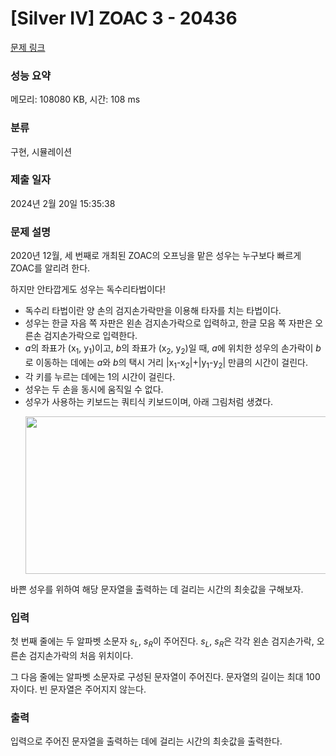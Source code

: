 # [Silver IV] ZOAC 3 - 20436 

[문제 링크](https://www.acmicpc.net/problem/20436) 

### 성능 요약

메모리: 108080 KB, 시간: 108 ms

### 분류

구현, 시뮬레이션

### 제출 일자

2024년 2월 20일 15:35:38

### 문제 설명

<p>2020년 12월, 세 번째로 개최된 ZOAC의 오프닝을 맡은 성우는 누구보다 빠르게 ZOAC를 알리려 한다.</p>

<p>하지만 안타깝게도 성우는 독수리타법이다!</p>

<ul>
	<li>독수리 타법이란 양 손의 검지손가락만을 이용해 타자를 치는 타법이다.</li>
	<li>성우는 한글 자음 쪽 자판은 왼손 검지손가락으로 입력하고, 한글 모음 쪽 자판은 오른손 검지손가락으로 입력한다.</li>
	<li><em>a</em>의 좌표가 (x<sub>1</sub>, y<sub>1</sub>)이고, <em>b</em>의 좌표가 (x<sub>2</sub>, y<sub>2</sub>)일 때, <em>a</em>에 위치한 성우의 손가락이 <em>b</em>로 이동하는 데에는 <em>a</em>와 <em>b</em>의 택시 거리 |x<sub>1</sub>-x<sub>2</sub>|+|y<sub>1</sub>-y<sub>2</sub>| 만큼의 시간이 걸린다.</li>
	<li>각 키를 누르는 데에는 1의 시간이 걸린다.</li>
	<li>성우는 두 손을 동시에 움직일 수 없다.</li>
	<li>성우가 사용하는 키보드는 쿼티식 키보드이며, 아래 그림처럼 생겼다.
	<p><img alt="" src="https://upload.acmicpc.net/408ea292-3a7e-4b25-b5ec-d6a85f82a6ce/-/preview/" style="height: 252px; width: 800px;"></p>
	</li>
</ul>

<p>바쁜 성우를 위하여 해당 문자열을 출력하는 데 걸리는 시간의 최솟값을 구해보자.</p>

### 입력 

 <p>첫 번째 줄에는 두 알파벳 소문자 <em>s<sub>L</sub></em>, <em>s<sub>R</sub></em>이 주어진다. <em>s<sub>L</sub></em>, <em>s<sub>R</sub></em>은 각각 왼손 검지손가락, 오른손 검지손가락의 처음 위치이다.</p>

<p>그 다음 줄에는 알파벳 소문자로 구성된 문자열이 주어진다. 문자열의 길이는 최대 100자이다. 빈 문자열은 주어지지 않는다.</p>

### 출력 

 <p>입력으로 주어진 문자열을 출력하는 데에 걸리는 시간의 최솟값을 출력한다.</p>


